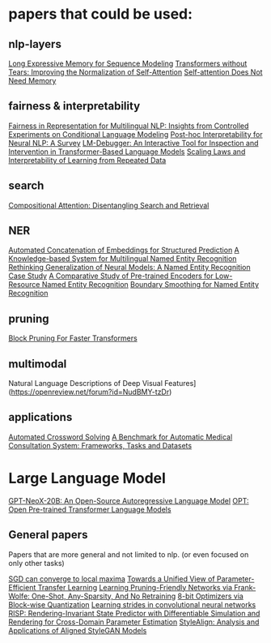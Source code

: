 # papers that could be used:

## nlp-layers
[Long Expressive Memory for Sequence Modeling](https://openreview.net/forum?id=vwj6aUeocyf)
[Transformers without Tears: Improving the Normalization of Self-Attention](https://arxiv.org/abs/1910.05895)
[Self-attention Does Not Need
Memory](https://paperswithcode.com/paper/self-attention-does-not-need-o-n-2-memory)

## fairness & interpretability

[Fairness in Representation for Multilingual NLP: Insights from Controlled Experiments on Conditional Language Modeling](https://openreview.net/forum?id=-llS6TiOew)
[Post-hoc Interpretability for Neural NLP: A Survey](https://arxiv.org/abs/2108.04840)
[LM-Debugger: An Interactive Tool for Inspection and Intervention in Transformer-Based Language Models](https://arxiv.org/abs/2204.12130)
[Scaling Laws and Interpretability of Learning from Repeated Data](https://paperswithcode.com/paper/scaling-laws-and-interpretability-of-learning)

## search

[Compositional Attention: Disentangling Search and Retrieval](https://openreview.net/forum?id=IwJPj2MBcIa)

## NER

[Automated Concatenation of Embeddings for Structured Prediction](https://arxiv.org/abs/2010.05006)
[A Knowledge-based System for Multilingual Named Entity Recognition](https://arxiv.org/pdf/2203.00545.pdf)
[Rethinking Generalization of Neural Models: A Named Entity Recognition Case Study](https://arxiv.org/abs/2001.03844)
[A Comparative Study of Pre-trained Encoders for Low-Resource Named Entity Recognition](https://paperswithcode.com/paper/a-comparative-study-of-pre-trained-encoders-1)
[Boundary Smoothing for Named Entity Recognition](https://paperswithcode.com/paper/boundary-smoothing-for-named-entity-1)

## pruning

[Block Pruning For Faster Transformers](https://arxiv.org/abs/2109.04838)

## multimodal

Natural Language Descriptions of Deep Visual Features](https://openreview.net/forum?id=NudBMY-tzDr)

## applications

[Automated Crossword Solving](https://paperswithcode.com/paper/automated-crossword-solving-1)
[A Benchmark for Automatic Medical Consultation System: Frameworks, Tasks and Datasets](https://paperswithcode.com/paper/a-benchmark-for-automatic-medical)

# Large Language Model

[GPT-NeoX-20B: An Open-Source Autoregressive Language Model](https://paperswithcode.com/paper/gpt-neox-20b-an-open-source-autoregressive-1)
[OPT: Open Pre-trained Transformer Language Models](https://paperswithcode.com/paper/opt-open-pre-trained-transformer-language)

## General papers
Papers that are more general and not limited to nlp. (or even focused on only other tasks)

[SGD can converge to local maxima](https://openreview.net/forum?id=9XhPLAjjRB)
[Towards a Unified View of Parameter-Efficient Transfer Learning](https://openreview.net/forum?id=0RDcd5Axok)
[Learning Pruning-Friendly Networks via Frank-Wolfe: One-Shot, Any-Sparsity, And No Retraining](https://openreview.net/forum?id=O1DEtITim__)
[8-bit Optimizers via Block-wise Quantization](https://openreview.net/forum?id=shpkpVXzo3h)
[Learning strides in convolutional neural networks](https://arxiv.org/abs/2202.01653)
[RISP: Rendering-Invariant State Predictor with Differentiable Simulation and Rendering for Cross-Domain Parameter Estimation](https://openreview.net/forum?id=uSE03demja)
[StyleAlign: Analysis and Applications of Aligned StyleGAN Models](https://arxiv.org/abs/2110.11323)
